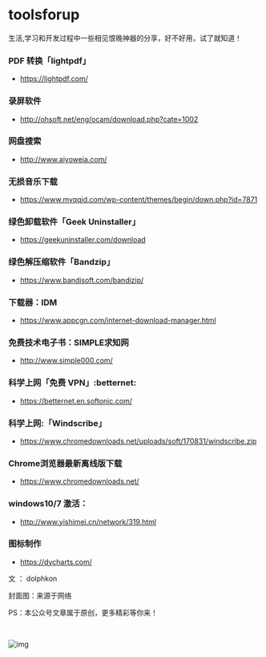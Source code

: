 # toolsforup
生活,学习和开发过程中一些相见恨晚神器的分享，好不好用，试了就知道！


### PDF 转换「lightpdf」
 * https://lightpdf.com/
### 录屏软件
* http://ohsoft.net/eng/ocam/download.php?cate=1002
### 网盘搜索
* http://www.aiyoweia.com/
### 无损音乐下载
* https://www.myqqjd.com/wp-content/themes/begin/down.php?id=7871
### 绿色卸载软件「Geek Uninstaller」
* https://geekuninstaller.com/download
### 绿色解压缩软件「Bandzip」
* https://www.bandisoft.com/bandizip/
### 下载器：IDM
* https://www.appcgn.com/internet-download-manager.html
### 免费技术电子书：SIMPLE求知网
* http://www.simple000.com/
### 科学上网「免费 VPN」:betternet:
* https://betternet.en.softonic.com/
### 科学上网:「Windscribe」
* https://www.chromedownloads.net/uploads/soft/170831/windscribe.zip
### Chrome浏览器最新离线版下载
* https://www.chromedownloads.net/
### windows10/7 激活：
* http://www.yishimei.cn/network/319.html
### 图标制作
* https://dycharts.com/

 文  ： dolphkon 

封面图：来源于网络

PS：本公众号文章属于原创，更多精彩等你来！

​                         

![img](https://mmbiz.qpic.cn/mmbiz_jpg/IC9v3eF7SujEn3VKib6keW3VzQiajpYPT3S1aEx1M36PmALtnw4DZKNhoRnyyQLb1AuAzmrXRXFibeqUV9UtExeQQ/640)
